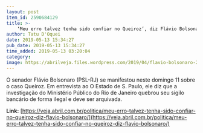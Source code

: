 ```yaml
---
layout: post
item_id: 2590684129
title: >-
    ‘Meu erro talvez tenha sido confiar no Queiroz’, diz Flávio Bolsonaro
author: Tatu D'Oquei
date: 2019-05-13 15:34:27
pub_date: 2019-05-13 15:34:27
time_added: 2019-05-13 03:20:04
category: 
image: https://abrilveja.files.wordpress.com/2019/04/flavio-bolsonaro-2019-2345.jpg.jpg?quality=70&strip=info&w=680&h=453&crop=1
---
```


O senador Flávio Bolsonaro (PSL-RJ) se manifestou neste domingo 11 sobre o caso Queiroz. Em entrevista ao O Estado de S. Paulo, ele diz que a investigação do Ministério Público do Rio de Janeiro quebrou seu sigilo bancário de forma ilegal e deve ser arquivada.

**Link:** [https://veja.abril.com.br/politica/meu-erro-talvez-tenha-sido-confiar-no-queiroz-diz-flavio-bolsonaro/](https://veja.abril.com.br/politica/meu-erro-talvez-tenha-sido-confiar-no-queiroz-diz-flavio-bolsonaro/)

